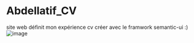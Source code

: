 # Abdellatif_CV 
site web définit mon expérience cv créer avec le framwork semantic-ui :)
![image](https://github.com/davidlotfi/Abdellatif_CV/edit/master/index.html.png)

